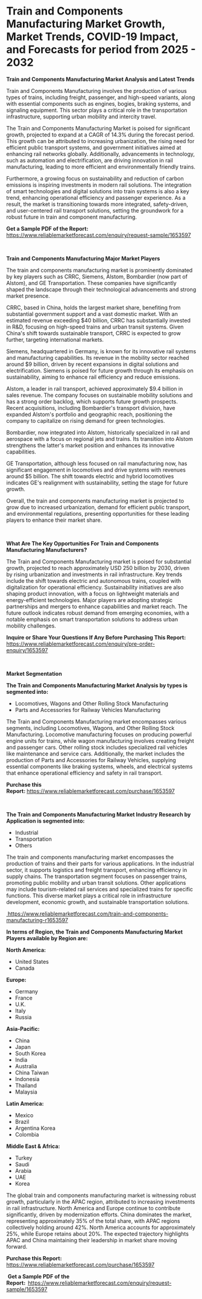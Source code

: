 <p><h1>Train and Components Manufacturing Market Growth, Market Trends, COVID-19 Impact, and Forecasts for period from 2025 - 2032</h1></p><p><strong>Train and Components Manufacturing Market Analysis and Latest Trends</strong></p>
<p><p>Train and Components Manufacturing involves the production of various types of trains, including freight, passenger, and high-speed variants, along with essential components such as engines, bogies, braking systems, and signaling equipment. This sector plays a critical role in the transportation infrastructure, supporting urban mobility and intercity travel. </p><p>The Train and Components Manufacturing Market is poised for significant growth, projected to expand at a CAGR of 14.3% during the forecast period. This growth can be attributed to increasing urbanization, the rising need for efficient public transport systems, and government initiatives aimed at enhancing rail networks globally. Additionally, advancements in technology, such as automation and electrification, are driving innovation in rail manufacturing, leading to more efficient and environmentally friendly trains. </p><p>Furthermore, a growing focus on sustainability and reduction of carbon emissions is inspiring investments in modern rail solutions. The integration of smart technologies and digital solutions into train systems is also a key trend, enhancing operational efficiency and passenger experience. As a result, the market is transitioning towards more integrated, safety-driven, and user-centered rail transport solutions, setting the groundwork for a robust future in train and component manufacturing.</p></p>
<p><strong>Get a Sample PDF of the Report:&nbsp;</strong> <a href="https://www.reliablemarketforecast.com/enquiry/request-sample/1653597?utm_campaign=3218&utm_medium=2&utm_source=Github&utm_content=ia&utm_term=18042025&utm_id=train-and-components-manufacturing">https://www.reliablemarketforecast.com/enquiry/request-sample/1653597</a></p>
<p>&nbsp;</p>
<p><strong>Train and Components Manufacturing Major Market Players</strong></p>
<p><p>The train and components manufacturing market is prominently dominated by key players such as CRRC, Siemens, Alstom, Bombardier (now part of Alstom), and GE Transportation. These companies have significantly shaped the landscape through their technological advancements and strong market presence.</p><p>CRRC, based in China, holds the largest market share, benefiting from substantial government support and a vast domestic market. With an estimated revenue exceeding $40 billion, CRRC has substantially invested in R&D, focusing on high-speed trains and urban transit systems. Given China's shift towards sustainable transport, CRRC is expected to grow further, targeting international markets.</p><p>Siemens, headquartered in Germany, is known for its innovative rail systems and manufacturing capabilities. Its revenue in the mobility sector reached around $9 billion, driven by recent expansions in digital solutions and electrification. Siemens is poised for future growth through its emphasis on sustainability, aiming to enhance rail efficiency and reduce emissions.</p><p>Alstom, a leader in rail transport, achieved approximately $9.4 billion in sales revenue. The company focuses on sustainable mobility solutions and has a strong order backlog, which supports future growth prospects. Recent acquisitions, including Bombardier's transport division, have expanded Alstom's portfolio and geographic reach, positioning the company to capitalize on rising demand for green technologies.</p><p>Bombardier, now integrated into Alstom, historically specialized in rail and aerospace with a focus on regional jets and trains. Its transition into Alstom strengthens the latter's market position and enhances its innovative capabilities.</p><p>GE Transportation, although less focused on rail manufacturing now, has significant engagement in locomotives and drive systems with revenues around $5 billion. The shift towards electric and hybrid locomotives indicates GE's realignment with sustainability, setting the stage for future growth.</p><p>Overall, the train and components manufacturing market is projected to grow due to increased urbanization, demand for efficient public transport, and environmental regulations, presenting opportunities for these leading players to enhance their market share.</p></p>
<p>&nbsp;</p>
<p><strong>What Are The Key Opportunities For Train and Components Manufacturing Manufacturers?</strong></p>
<p><p>The Train and Components Manufacturing market is poised for substantial growth, projected to reach approximately USD 250 billion by 2030, driven by rising urbanization and investments in rail infrastructure. Key trends include the shift towards electric and autonomous trains, coupled with digitalization for operational efficiency. Sustainability initiatives are also shaping product innovation, with a focus on lightweight materials and energy-efficient technologies. Major players are adopting strategic partnerships and mergers to enhance capabilities and market reach. The future outlook indicates robust demand from emerging economies, with a notable emphasis on smart transportation solutions to address urban mobility challenges.</p></p>
<p><strong>Inquire or Share Your Questions If Any Before Purchasing This Report:</strong> <a href="https://www.reliablemarketforecast.com/enquiry/pre-order-enquiry/1653597?utm_campaign=3218&utm_medium=2&utm_source=Github&utm_content=ia&utm_term=18042025&utm_id=train-and-components-manufacturing">https://www.reliablemarketforecast.com/enquiry/pre-order-enquiry/1653597</a></p>
<p>&nbsp;</p>
<p><strong>Market Segmentation</strong></p>
<p><strong>The Train and Components Manufacturing Market Analysis by types is segmented into:</strong></p>
<p><ul><li>Locomotives, Wagons and Other Rolling Stock Manufacturing</li><li>Parts and Accessories for Railway Vehicles Manufacturing</li></ul></p>
<p><p>The Train and Components Manufacturing market encompasses various segments, including Locomotives, Wagons, and Other Rolling Stock Manufacturing. Locomotive manufacturing focuses on producing powerful engine units for trains, while wagon manufacturing involves creating freight and passenger cars. Other rolling stock includes specialized rail vehicles like maintenance and service cars. Additionally, the market includes the production of Parts and Accessories for Railway Vehicles, supplying essential components like braking systems, wheels, and electrical systems that enhance operational efficiency and safety in rail transport.</p></p>
<p><strong>Purchase this Report:&nbsp;</strong><a href="https://www.reliablemarketforecast.com/purchase/1653597?utm_campaign=3218&utm_medium=2&utm_source=Github&utm_content=ia&utm_term=18042025&utm_id=train-and-components-manufacturing">https://www.reliablemarketforecast.com/purchase/1653597</a></p>
<p>&nbsp;</p>
<p><strong>The Train and Components Manufacturing Market Industry Research by Application is segmented into:</strong></p>
<p><ul><li>Industrial</li><li>Transportation</li><li>Others</li></ul></p>
<p><p>The train and components manufacturing market encompasses the production of trains and their parts for various applications. In the industrial sector, it supports logistics and freight transport, enhancing efficiency in supply chains. The transportation segment focuses on passenger trains, promoting public mobility and urban transit solutions. Other applications may include tourism-related rail services and specialized trains for specific functions. This diverse market plays a critical role in infrastructure development, economic growth, and sustainable transportation solutions.</p></p>
<p><a href="https://www.reliablemarketforecast.com/train-and-components-manufacturing-r1653597?utm_campaign=3218&utm_medium=2&utm_source=Github&utm_content=ia&utm_term=18042025&utm_id=train-and-components-manufacturing">&nbsp;https://www.reliablemarketforecast.com/train-and-components-manufacturing-r1653597</a></p>
<p><strong>In terms of Region, the Train and Components Manufacturing Market Players available by Region are:</strong></p>
<p>
    <p> <strong> North America: </strong>
        <ul>
            <li>United States</li>
            <li>Canada</li>
        </ul>
        </p> 
    <p> <strong> Europe: </strong>
        <ul>
            <li>Germany</li>
            <li>France</li>
            <li>U.K.</li>
            <li>Italy</li>
            <li>Russia</li>
        </ul>
        </p> 
    <p> <strong> Asia-Pacific: </strong>
        <ul>
            <li>China</li>
            <li>Japan</li>
            <li>South Korea</li>
            <li>India</li>
            <li>Australia</li>
            <li>China Taiwan</li>
            <li>Indonesia</li>
            <li>Thailand</li>
            <li>Malaysia</li>
        </ul>
        </p> 
    <p> <strong> Latin America: </strong>
        <ul>
            <li>Mexico</li>
            <li>Brazil</li>
            <li>Argentina Korea</li>
            <li>Colombia</li>
        </ul>
        </p> 
    <p> <strong> Middle East & Africa: </strong>
        <ul>
            <li>Turkey</li>
            <li>Saudi</li>
            <li>Arabia</li>
            <li>UAE</li>
            <li>Korea</li>
        </ul>
    </p>
    </p>
<p><p>The global train and components manufacturing market is witnessing robust growth, particularly in the APAC region, attributed to increasing investments in rail infrastructure. North America and Europe continue to contribute significantly, driven by modernization efforts. China dominates the market, representing approximately 35% of the total share, with APAC regions collectively holding around 42%. North America accounts for approximately 25%, while Europe retains about 20%. The expected trajectory highlights APAC and China maintaining their leadership in market share moving forward.</p></p>
<p><strong>Purchase this Report: </strong><a href="https://www.reliablemarketforecast.com/purchase/1653597?utm_campaign=3218&utm_medium=2&utm_source=Github&utm_content=ia&utm_term=18042025&utm_id=train-and-components-manufacturing">https://www.reliablemarketforecast.com/purchase/1653597</a></p>
<p>&nbsp;<strong>Get a Sample PDF of the Report:&nbsp;&nbsp;</strong><a href="https://www.reliablemarketforecast.com/enquiry/request-sample/1653597?utm_campaign=3218&utm_medium=2&utm_source=Github&utm_content=ia&utm_term=18042025&utm_id=train-and-components-manufacturing">https://www.reliablemarketforecast.com/enquiry/request-sample/1653597</a></p>
<p><strong></strong></p>
<p><p></p><p></p><p></p></p>